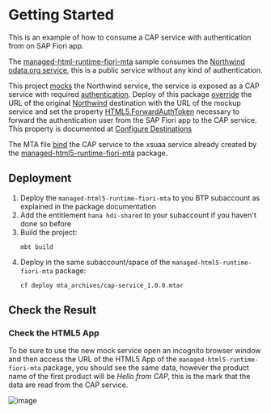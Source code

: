 # Getting Started

This is an example of how to consume a CAP service with authentication from on SAP Fiori app.

The [managed-html-runtime-fiori-mta](../managed-html5-runtime-fiori-mta) sample consumes the [Northwind odata.org service](../managed-html5-runtime-fiori-mta/destination.json#L14), this is a public service without any kind of authentication.

This project [mocks](./srv/cat-service.cds#L3) the Northwind service, the service is exposed as a CAP service with required [authentication](./srv/cat-service.cds#L4).
Deploy of this package [override](./mta.yaml#L88) the URL of the original [Northwind](../managed-html5-runtime-fiori-mta/destination.json#L9) destination with the URL of the mockup service and set the  property [HTML5.ForwardAuthToken](./mta.yaml#L90) necessary to forward the authentication user from the SAP Fiori app to the CAP service.
This property is documented at  [Configure Destinations](https://help.sap.com/viewer/ad4b9f0b14b0458cad9bd27bf435637d/LATEST/en-US/fab4035652cb4fc48503c65dc841d335.html)

The MTA file [bind](./mta.yaml#L35) the CAP service to the xsuaa service already created by the [managed-html5-runtime-fiori-mta](../managed-html5-runtime-fiori-mta/mta.yaml#L74) package.

## Deployment

1. Deploy the `managed-html5-runtime-fiori-mta` to you BTP subaccount as explained in the package documentation
2. Add the entitlement `hana hdi-shared` to your subaccount if you haven't done so before
3. Build the project:
   ```
   mbt build
   ```
4. Deploy in the same subaccount/space of the `managed-html5-runtime-fiori-mta` package:
   ```
   cf deploy mta_archives/cap-service_1.0.0.mtar
   ```
## Check the Result

### Check the HTML5 App
To be sure to use the new mock service open an incognito browser window and then access the URL of the HTML5 App of the `managed-html5-runtime-fiori-mta` package, you should see the same data, however the product name of the first product will be *Hello from CAP*, this is the mark that the data are read from the CAP service.

![image](https://user-images.githubusercontent.com/51169423/132773806-f1964c2f-4679-4f7c-988a-a55824729f55.png)

